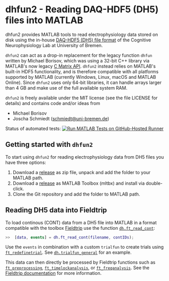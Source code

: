 dhfun2 - Reading DAQ-HDF5 (DH5) files into MATLAB
=================================================

dhfun2 provides MATLAB tools to read electrophysiology data stored on disk using the
in-house [DAQ-HDF5 (DH5) file format](https://github.com/cog-neurophys-lab/DAQ-HDF5) of the
Cognitive Neurophysiology Lab at University of Bremen.

`dhfun2` can act as a drop-in replacement for the legacy function `dhfun` written by Michael
Borisov, which was using a 32-bit C++ library via MATLAB's now legacy [C Matrix
API](https://de.mathworks.com/help/matlab/cc-mx-matrix-library.html). `dhfun2` instead
relies on MATLAB's built-in HDF5 functionality, and is therefore compatible with all
platforms supported by MATLAB (currently Windows, Linux, macOS and MATLAB Online). Since
`dhfun2` uses only 64-bit libraries, it can handle arrays larger than 4 GB and make use of
the full available system RAM.

`dhfun2` is freely available under the MIT license (see the file LICENSE for details) and
contains code and/or ideas from

- Michael Borisov
- Joscha Schmiedt (schmiedt@uni-bremen.de)

Status of automated tests: [![Run MATLAB Tests on GitHub-Hosted Runner](https://github.com/cog-neurophys-lab/dhfun2/actions/workflows/main.yml/badge.svg)](https://github.com/cog-neurophys-lab/dhfun2/actions/workflows/main.yml)

Getting started with `dhfun2`
-----------------------------

To start using `dhfun2` for reading electrophysiology data from DH5 files you have three
options:

1. Download a [release](https://github.com/cog-neurophys-lab/dhfun2/releases) as zip file,
   unpack and add the folder to your MATLAB path.
2. Download a [release](https://github.com/cog-neurophys-lab/dhfun2/releases) as MATLAB
   Toolbox (mltbx) and install via double-click.
3. Clone the Git repository and add the folder to MATLAB path.


Reading DH5 data into Fieldtrip
-------------------------------

To load continous (CONT) data from a DH5 file into MATLAB in a format compatible with the
toolbox [Fieldtrip](https://www.fieldtriptoolbox.org) use the function
[`dh.ft_read_cont`](+dh/ft_read_cont.m):
```matlab
>>  [data, events] = dh.ft_read_cont(filename, contIDs);
```

Use the `events` in combination with a custom `trialfun` to create trials using
[`ft_redefinetrial`](https://github.com/fieldtrip/fieldtrip/blob/release/ft_redefinetrial.m).
See [`dh.trialfun_general`](+dh/trialfun_general.m) for an example.

This data can then directly be processed by Fieldtrip functions such as
[`ft_preprocessing`](https://github.com/fieldtrip/fieldtrip/blob/release/ft_preprocessing.m),
[`ft_timelockanalysis`](https://github.com/fieldtrip/fieldtrip/blob/release/ft_timelockanalysis.m),
or [`ft_freqanalysis`](https://www.fieldtriptoolbox.org/walkthrough/#frequency-analysis). See the [Fieldtrip documentation](https://www.fieldtriptoolbox.org/documentation/) for more information.
